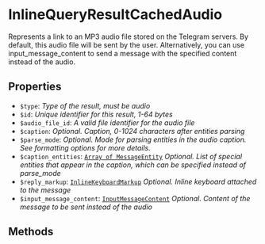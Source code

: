 # InlineQueryResultCachedAudio	

Represents a link to an MP3 audio file stored on the Telegram servers. By default, this audio file will be sent by the user. Alternatively, you can use input_message_content to send a message with the specified content instead of the audio.	

## Properties	

- `$type`: _Type of the result, must be audio_
- `$id`: _Unique identifier for this result, 1-64 bytes_
- `$audio_file_id`: _A valid file identifier for the audio file_
- `$caption`: _Optional. Caption, 0-1024 characters after entities parsing_
- `$parse_mode`: _Optional. Mode for parsing entities in the audio caption. See formatting options for more details._
- `$caption_entities`: [`Array of MessageEntity`](MessageEntity.md) _Optional. List of special entities that appear in the caption, which can be specified instead of parse_mode_
- `$reply_markup`: [`InlineKeyboardMarkup`](InlineKeyboardMarkup.md) _Optional. Inline keyboard attached to the message_
- `$input_message_content`: [`InputMessageContent`](InputMessageContent.md) _Optional. Content of the message to be sent instead of the audio_

## Methods	
